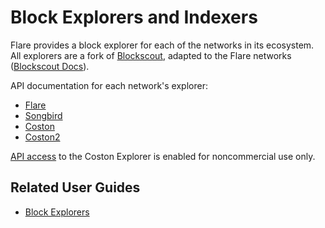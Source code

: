# Block Explorers and Indexers

Flare provides a block explorer for each of the networks in its ecosystem.
All explorers are a fork of [Blockscout](https://github.com/blockscout/blockscout), adapted to the Flare networks ([Blockscout Docs](https://docs.blockscout.com)).

API documentation for each network's explorer:

* [Flare](https://flare-explorer.flare.network/api-docs)
* [Songbird](https://songbird-explorer.flare.network/api-docs)
* [Coston](https://coston-explorer.flare.network/api-docs)
* [Coston2](https://coston2-explorer.flare.network/api-docs)

[API access](https://docs.blockscout.com/for-users/api) to the Coston Explorer is enabled for noncommercial use only.

## Related User Guides

* [Block Explorers](../../user/block-explorers/index.md)
